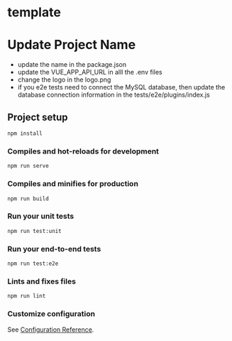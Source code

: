 # template

# Update Project Name

-   update the name in the package.json
-   update the VUE_APP_API_URL in alll the .env files
-   change the logo in the logo.png
-   if you e2e tests need to connect the MySQL database, then update the database connection information in the tests/e2e/plugins/index.js

## Project setup

```
npm install
```

### Compiles and hot-reloads for development

```
npm run serve
```

### Compiles and minifies for production

```
npm run build
```

### Run your unit tests

```
npm run test:unit
```

### Run your end-to-end tests

```
npm run test:e2e
```

### Lints and fixes files

```
npm run lint
```

### Customize configuration

See [Configuration Reference](https://cli.vuejs.org/config/).
